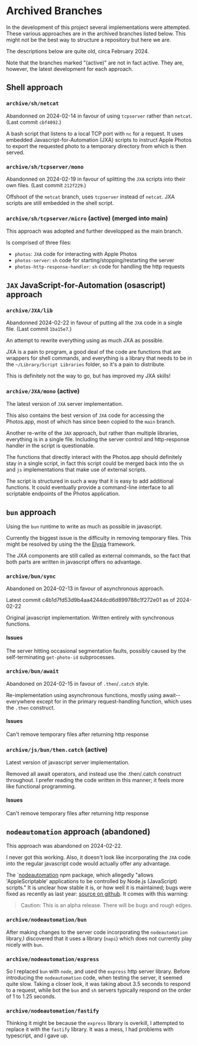 # Archived Branches

In the development of this project several implementations were attempted.
These various approaches are in the archived branches listed below.
This might not be the best way to structure a repository but here we are.

The descriptions below are quite old, circa February 2024.

Note that the branches marked "(active)" are not in fact active.
They are, however, the latest development for each approach.

## Shell approach

### `archive/sh/netcat`

Abandonned on 2024-02-14 in favour of using `tcpserver` rather than
`netcat`. (Last commit `cbf4092`.)

A bash script that listens to a local TCP port with `nc` for a request.
It uses embedded Javascript-for-Automation (JXA) scripts to instruct
Apple Photos to export the requested photo to a temporary directory from
which is then served.

### `archive/sh/tcpserver/mono`

Abandonned on 2024-02-19 in favour of splitting the `JXA` scripts into
their own files. (Last commit `212f229`.)

Offshoot of the `netcat` branch, uses `tcpserver` instead of `netcat`.
JXA scripts are still embedded in the shell script.

### `archive/sh/tcpserver/micro` (active) (merged into main)

This approach was adopted and further developped as the main branch.

Is comprised of three files:

- `photos`: `JXA` code for interacting with Apple Photos
- `photos-server`: `sh` code for starting/stopping/restarting the server
- `photos-http-response-handler`: `sh` code for handling the http requests

## `JAX` JavaScript-for-Automation (osascript) approach

### `archive/JXA/lib`

Abandonned 2024-02-22 in favour of putting all the `JXA` code in a
single file. (Last commit `1ba15e7`.)

An attempt to rewrite everything using as much JXA as possible.

JXA is a pain to program, a good deal of the code are functions that are
wrappers for shell commands, and everything is a library that needs to
be in the `~/Library/Script Libraries` folder, so it's a pain to
distribute.

This is definitely not the way to go, but has improved my JXA skills!

### `archive/JXA/mono` (active)

The latest version of `JXA` server implementation.

This also contains the best version of `JXA` code for accessing the
Photos.app, most of which has since been copied to the `main` branch.

Another re-write of the `JAX` approach, but rather than multiple
libraries, everything is in a single file. Including the server control
and http-response handler in the script is questionable.

The functions that directly interact with the Photos.app should
definitely stay in a single script, in fact this script could be merged
back into the `sh` and `js` implementations that make use of external
scripts.

The script is structured in such a way that it is easy to add additional
functions. It could eventually provide a command-line interface to all
scriptable endpoints of the Photos application.

## `bun` approach

Using the `bun` runtime to write as much as possible in javascript.

Currently the biggest issue is the difficulty in removing temporary
files. This might be resolved by using the the
[Elysia](https://elysiajs.com/) framework.

The JXA components are still called as external commands, so the fact
that both parts are written in javascript offers no advantage.

### `archive/bun/sync`

Abandoned on 2024-02-13 in favour of asynchronous approach.

Latest commit c4b1d7fd53d9b4aa4244dcd6d899788c1f272e01 as of 2024-02-22

Original javascript implementation. Written entirely with synchronous
functions.

#### Issues

The server hitting occasional segmentation faults, possibly caused by
the self-terminating `get-photo-id` subprocesses.

### `archive/bun/await`

Abandoned on 2024-02-15 in favour of `.then`/`.catch` style.

Re-implementation using asynchronous functions, mostly using
await--everywhere except for in the primary request-handling function,
which uses the `.then` construct.

#### Issues

Can't remove temporary files after returning http response

### `archive/js/bun/then.catch` (active)

Latest version of javascript server implementation.

Removed all await operators, and instead use the .then/.catch construct
throughout. I prefer reading the code written in this manner; it feels
more like functional programming.

#### Issues

Can't remove temporary files after returning http response

## `nodeautomation` approach (abandoned)

This approach was abandoned on 2024-02-22.

I never got this working. Also, it doesn't look like incorporating the `JXA` code into the regular javascript code would actually offer any advantage.

The `[nodeautomation](https://hhas.github.io/nodeautomation/) npm package,
which allegedly "allows 'AppleScriptable' applications to be controlled
by Node.js (JavaScript) scripts." It is unclear how stable it is, or how
well it is maintained; bugs were fixed as recently as last year: [source
on github](https://github.com/hhas/nodeautomation). It comes with this
warning:

> Caution: This is an alpha release. There will be bugs and rough edges.

### `archive/nodeautomation/bun`

After making changes to the server code incorporating the `nodeautomation` library,I discovered that it uses a library (`napi`) which does not currently play nicely with `bun`.

### `archive/nodeautomation/express`

So I replaced `bun` with `node`, and used the `express` http server library. Before introducing the `nodeautomation` code, when testing the server, it seemed quite slow. Taking a closer look, it was taking about 3.5 seconds to respond to a request, while
bot the `bun` and `sh` servers typically respond on the order of 1 to 1.25 seconds.

### `archive/nodeautomation/fastify`

Thinking it might be because the `express` library is overkill, I attempted to replace it with the `fastify` library. It was a mess, I had problems with typescript, and I gave up.
